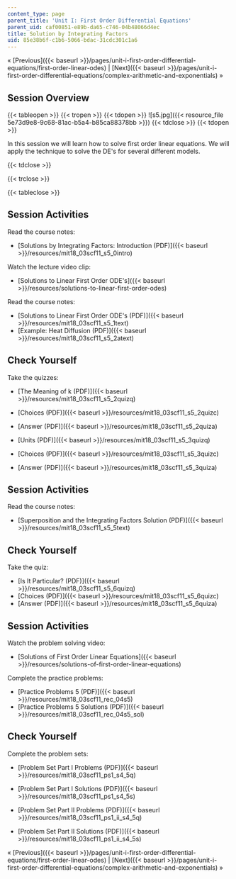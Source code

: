 ```yaml
---
content_type: page
parent_title: 'Unit I: First Order Differential Equations'
parent_uid: caf00851-e89b-da65-c746-04b48066d4ec
title: Solution by Integrating Factors
uid: 85e38b6f-c1b6-5066-bdac-31cdc301c1a6
---
```


« [Previous]({{< baseurl >}}/pages/unit-i-first-order-differential-equations/first-order-linear-odes) | [Next]({{< baseurl >}}/pages/unit-i-first-order-differential-equations/complex-arithmetic-and-exponentials) »

Session Overview
----------------

{{< tableopen >}}
{{< tropen >}}
{{< tdopen >}}
![s5.jpg]({{< resource_file 5e73d9e8-9c68-81ac-b5a4-b85ca88378bb >}})
{{< tdclose >}}
{{< tdopen >}}


In this session we will learn how to solve first order linear equations. We will apply the technique to solve the DE's for several different models.


{{< tdclose >}}

{{< trclose >}}

{{< tableclose >}}

Session Activities
------------------

Read the course notes:

*   [Solutions by Integrating Factors: Introduction (PDF)]({{< baseurl >}}/resources/mit18_03scf11_s5_0intro)

Watch the lecture video clip:

*   [Solutions to Linear First Order ODE's]({{< baseurl >}}/resources/solutions-to-linear-first-order-odes)

Read the course notes:

*   [Solutions to Linear First Order ODE's (PDF)]({{< baseurl >}}/resources/mit18_03scf11_s5_1text)
*   [Example: Heat Diffusion (PDF)]({{< baseurl >}}/resources/mit18_03scf11_s5_2atext)

Check Yourself
--------------

Take the quizzes:

*   [The Meaning of k (PDF)]({{< baseurl >}}/resources/mit18_03scf11_s5_2quizq)
*   [Choices (PDF)]({{< baseurl >}}/resources/mit18_03scf11_s5_2quizc)
*   [Answer (PDF)]({{< baseurl >}}/resources/mit18_03scf11_s5_2quiza)
  
*   [Units (PDF)]({{< baseurl >}}/resources/mit18_03scf11_s5_3quizq)
*   [Choices (PDF)]({{< baseurl >}}/resources/mit18_03scf11_s5_3quizc)
*   [Answer (PDF)]({{< baseurl >}}/resources/mit18_03scf11_s5_3quiza)

Session Activities
------------------

Read the course notes:

*   [Superposition and the Integrating Factors Solution (PDF)]({{< baseurl >}}/resources/mit18_03scf11_s5_5text)

Check Yourself
--------------

Take the quiz:

*   [Is It Particular? (PDF)]({{< baseurl >}}/resources/mit18_03scf11_s5_6quizq)
*   [Choices (PDF)]({{< baseurl >}}/resources/mit18_03scf11_s5_6quizc)
*   [Answer (PDF)]({{< baseurl >}}/resources/mit18_03scf11_s5_6quiza)

Session Activities
------------------

Watch the problem solving video:

*   [Solutions of First Order Linear Equations]({{< baseurl >}}/resources/solutions-of-first-order-linear-equations)

Complete the practice problems:

*   [Practice Problems 5 (PDF)]({{< baseurl >}}/resources/mit18_03scf11_rec_04s5)
*   [Practice Problems 5 Solutions (PDF)]({{< baseurl >}}/resources/mit18_03scf11_rec_04s5_sol)

Check Yourself
--------------

Complete the problem sets:

*   [Problem Set Part I Problems (PDF)]({{< baseurl >}}/resources/mit18_03scf11_ps1_s4_5q)
*   [Problem Set Part I Solutions (PDF)]({{< baseurl >}}/resources/mit18_03scf11_ps1_s4_5s)
  
*   [Problem Set Part II Problems (PDF)]({{< baseurl >}}/resources/mit18_03scf11_ps1_ii_s4_5q)
*   [Problem Set Part II Solutions (PDF)]({{< baseurl >}}/resources/mit18_03scf11_ps1_ii_s4_5s)

« [Previous]({{< baseurl >}}/pages/unit-i-first-order-differential-equations/first-order-linear-odes) | [Next]({{< baseurl >}}/pages/unit-i-first-order-differential-equations/complex-arithmetic-and-exponentials) »
